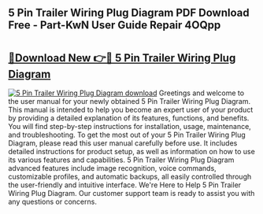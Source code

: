 ## 5 Pin Trailer Wiring Plug Diagram PDF Download Free - Part-KwN User Guide Repair 4OQpp

# <h2><a href="http://dfp6b8.blite.top/?on=5+Pin+Trailer+Wiring+Plug+Diagram">🔗Download New 👉🔴 5 Pin Trailer Wiring Plug Diagram</a></h2>

[![5 Pin Trailer Wiring Plug Diagram download](https://i.imgur.com/lujVjoI.png)](http://dfp6b8.blite.top/?on=5+Pin+Trailer+Wiring+Plug+Diagram)
Greetings and welcome to the user manual for your newly obtained 5 Pin Trailer Wiring Plug Diagram. This manual is intended to help you become an expert user of your product by providing a detailed explanation of its features, functions, and benefits. You will find step-by-step instructions for installation, usage, maintenance, and troubleshooting. To get the most out of your 5 Pin Trailer Wiring Plug Diagram, please read this user manual carefully before use. It includes detailed instructions for product setup, as well as information on how to use its various features and capabilities. 5 Pin Trailer Wiring Plug Diagram advanced features include image recognition, voice commands, customizable profiles, and automatic backups, all easily controlled through the user-friendly and intuitive interface. We're Here to Help 5 Pin Trailer Wiring Plug Diagram. Our customer support team is ready to assist you with any questions or concerns.
